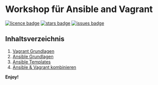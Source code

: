 # Workshop für Ansible and Vagrant #

[![licence badge]][licence] [![stars badge]][repo] [![issues badge]][issues]

## Inhaltsverzeichnis ##

1. [Vagrant Grundlagen][01]
2. [Ansible Grundlagen][02]
3. [Ansible Templates][03]
4. [Ansible & Vagrant kombinieren][04]

**Enjoy!**

<!-- reference section -->

[licence]: <LICENSE>
[repo]: https://github.com/phryneas/ansible-vagrant-workshop
[issues]: https://github.com/phryneas/ansible-vagrant-workshop/issues

[licence badge]: https://img.shields.io/badge/license-MIT-blue.svg
[stars badge]: https://img.shields.io/github/stars/phryneas/ansible-vagrant-workshop.svg
[issues badge]: https://img.shields.io/github/issues/phryneas/ansible-vagrant-workshop.svg

[01]: 01-Vagrantfiles/README.md
[02]: 02-Ansible-Grundlagen/README.md
[03]: 03-Mehr-Ansible/README.md
[04]: 04-Ansible+Vagrant/README.md
